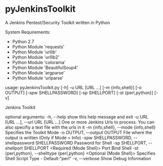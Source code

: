 # pyJenkinsToolkit
A Jenkins Pentest/Security Toolkit written in Python

System Requirements:

- Python 2.7
- Python Module 'requests'
- Python Module 'urllib'
- Python Module 'urllib2'
- Python Module 'colorama'
- Python Module 'BeautifulSoup4'
- Python Module 'argparse'
- Python Module 'urlparse'

usage: pyJenkinsToolkit.py [-h] -u URL [URL ...] [-m {info,shell}] [-o OUTPUT]
                           [-spw SHELLPASSWORD] [-sp SHELLPORT]
                           [-st {perl,python}] [-v]

Jenkins Toolkit

optional arguments:
  -h, --help            show this help message and exit
  -u URL [URL ...], --url URL [URL ...]
                        <Required> One or more Jenkins Urls to process. You
                        can also specifiy a text file with the urls in it
  -m {info,shell}, --mode {info,shell}
                        <Required> Specifies the Toolkit Mode
  -o OUTPUT, --output OUTPUT
                        <Optional> File where the output is written (Only if
                        Mode = Info)
  -spw SHELLPASSWORD, --shellpassword SHELLPASSWORD
                        <Optional> Password for Shell
  -sp SHELLPORT, --shellport SHELLPORT
                        <Required (Mode Shell)> Port Bind Shell
  -st {perl,python}, --shelltype {perl,python}
                        <Optional (Mode Shell)> Specifies Shell Script Type -
                        Default:"perl"
  -v, --verbose         Show Debug Information
